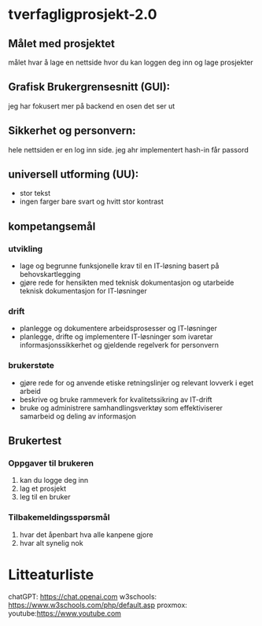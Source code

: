 # tverfagligprosjekt-2.0

## Målet med prosjektet 
målet hvar å lage en nettside hvor du kan loggen deg inn og lage prosjekter

## Grafisk Brukergrensesnitt (GUI):
jeg har fokusert mer på backend en osen det ser ut

## Sikkerhet og personvern:
hele nettsiden er en log inn side. jeg ahr implementert hash-in får passord 

## universell utforming (UU): 
* stor tekst
* ingen farger bare svart og hvitt stor kontrast

## kompetangsemål


### utvikling
* lage og begrunne funksjonelle krav til en IT-løsning basert på behovskartlegging
* gjøre rede for hensikten med teknisk dokumentasjon og utarbeide teknisk dokumentasjon for IT-løsninger

### drift
* planlegge og dokumentere arbeidsprosesser og IT-løsninger
* planlegge, drifte og implementere IT-løsninger som ivaretar informasjonssikkerhet og gjeldende regelverk for personvern

### brukerstøte
* gjøre rede for og anvende etiske retningslinjer og relevant lovverk i eget arbeid
* beskrive og bruke rammeverk for kvalitetssikring av IT-drift
* bruke og administrere samhandlingsverktøy som effektiviserer samarbeid og deling av informasjon


## Brukertest

### Oppgaver til brukeren
1. kan du logge deg inn
2. lag et prosjekt
3. leg til en bruker

### Tilbakemeldingsspørsmål
1. hvar det åpenbart hva alle kanpene gjore
2. hvar alt synelig nok


# Litteaturliste
chatGPT: https://chat.openai.com
w3schools: https://www.w3schools.com/php/default.asp
proxmox:
youtube:https://www.youtube.com
